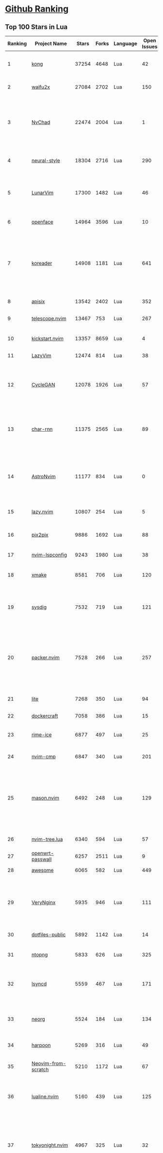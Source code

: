 [Github Ranking](../README.md)
==========

## Top 100 Stars in Lua

| Ranking | Project Name | Stars | Forks | Language | Open Issues | Description | Last Commit |
| ------- | ------------ | ----- | ----- | -------- | ----------- | ----------- | ----------- |
| 1 | [kong](https://github.com/Kong/kong) | 37254 | 4648 | Lua | 42 | 🦍 The Cloud-Native API Gateway and AI Gateway. | 2024-03-20T10:01:02Z |
| 2 | [waifu2x](https://github.com/nagadomi/waifu2x) | 27084 | 2702 | Lua | 150 | Image Super-Resolution for Anime-Style Art | 2023-05-04T00:50:48Z |
| 3 | [NvChad](https://github.com/NvChad/NvChad) | 22474 | 2004 | Lua | 1 | Blazing fast Neovim config providing solid defaults and a beautiful UI, enhancing your neovim experience. | 2024-03-19T04:07:16Z |
| 4 | [neural-style](https://github.com/jcjohnson/neural-style) | 18304 | 2716 | Lua | 290 | Torch implementation of neural style algorithm | 2018-02-23T01:21:20Z |
| 5 | [LunarVim](https://github.com/LunarVim/LunarVim) | 17300 | 1482 | Lua | 46 | 🌙 LunarVim is an IDE layer for Neovim. Completely free and community driven. | 2024-03-18T22:32:19Z |
| 6 | [openface](https://github.com/cmusatyalab/openface) | 14964 | 3596 | Lua | 10 | Face recognition with deep neural networks. | 2023-10-25T21:16:29Z |
| 7 | [koreader](https://github.com/koreader/koreader) | 14908 | 1181 | Lua | 641 | An ebook reader application supporting PDF, DjVu, EPUB, FB2 and many more formats, running on Cervantes, Kindle, Kobo, PocketBook and Android devices | 2024-03-20T09:09:45Z |
| 8 | [apisix](https://github.com/apache/apisix) | 13542 | 2402 | Lua | 352 | The Cloud-Native API Gateway | 2024-03-20T09:38:39Z |
| 9 | [telescope.nvim](https://github.com/nvim-telescope/telescope.nvim) | 13467 | 753 | Lua | 267 | Find, Filter, Preview, Pick. All lua, all the time. | 2024-03-20T05:24:35Z |
| 10 | [kickstart.nvim](https://github.com/nvim-lua/kickstart.nvim) | 13357 | 8659 | Lua | 4 | A launch point for your personal nvim configuration | 2024-03-20T09:40:41Z |
| 11 | [LazyVim](https://github.com/LazyVim/LazyVim) | 12474 | 814 | Lua | 38 | Neovim config for the lazy | 2024-03-20T09:31:39Z |
| 12 | [CycleGAN](https://github.com/junyanz/CycleGAN) | 12078 | 1926 | Lua | 57 | Software that can generate photos from paintings,  turn horses into zebras,  perform style transfer, and more. | 2023-09-12T19:48:53Z |
| 13 | [char-rnn](https://github.com/karpathy/char-rnn) | 11375 | 2565 | Lua | 89 | Multi-layer Recurrent Neural Networks (LSTM, GRU, RNN) for character-level language models in Torch | 2023-10-24T17:15:27Z |
| 14 | [AstroNvim](https://github.com/AstroNvim/AstroNvim) | 11177 | 834 | Lua | 0 | AstroNvim is an aesthetic and feature-rich neovim config that is extensible and easy to use with a great set of plugins  | 2024-03-20T03:51:26Z |
| 15 | [lazy.nvim](https://github.com/folke/lazy.nvim) | 10807 | 254 | Lua | 5 | 💤 A modern plugin manager for Neovim | 2024-03-19T10:34:19Z |
| 16 | [pix2pix](https://github.com/phillipi/pix2pix) | 9886 | 1692 | Lua | 88 | Image-to-image translation with conditional adversarial nets | 2021-06-06T12:09:47Z |
| 17 | [nvim-lspconfig](https://github.com/neovim/nvim-lspconfig) | 9243 | 1980 | Lua | 38 | Quickstart configs for Nvim LSP | 2024-03-20T08:42:20Z |
| 18 | [xmake](https://github.com/xmake-io/xmake) | 8581 | 706 | Lua | 120 | 🔥 A cross-platform build utility based on Lua | 2024-03-20T00:24:46Z |
| 19 | [sysdig](https://github.com/draios/sysdig) | 7532 | 719 | Lua | 121 | Linux system exploration and troubleshooting tool with first class support for containers | 2024-03-18T18:50:02Z |
| 20 | [packer.nvim](https://github.com/wbthomason/packer.nvim) | 7528 | 266 | Lua | 257 | A use-package inspired plugin manager for Neovim. Uses native packages, supports Luarocks dependencies, written in Lua, allows for expressive config | 2024-03-05T19:20:31Z |
| 21 | [lite](https://github.com/rxi/lite) | 7268 | 350 | Lua | 94 | A lightweight text editor written in Lua | 2023-09-20T16:35:31Z |
| 22 | [dockercraft](https://github.com/docker/dockercraft) | 7058 | 386 | Lua | 15 | Docker + Minecraft = Dockercraft | 2021-06-15T14:24:53Z |
| 23 | [rime-ice](https://github.com/iDvel/rime-ice) | 6877 | 497 | Lua | 25 | Rime 配置：雾凇拼音 \| 长期维护的简体词库 | 2024-03-20T09:53:31Z |
| 24 | [nvim-cmp](https://github.com/hrsh7th/nvim-cmp) | 6847 | 340 | Lua | 201 | A completion plugin for neovim coded in Lua. | 2024-02-21T04:11:09Z |
| 25 | [mason.nvim](https://github.com/williamboman/mason.nvim) | 6492 | 248 | Lua | 129 | Portable package manager for Neovim that runs everywhere Neovim runs. Easily install and manage LSP servers, DAP servers, linters, and formatters. | 2024-03-14T21:44:57Z |
| 26 | [nvim-tree.lua](https://github.com/nvim-tree/nvim-tree.lua) | 6340 | 594 | Lua | 57 | A file explorer tree for neovim written in lua | 2024-03-17T07:00:43Z |
| 27 | [openwrt-passwall](https://github.com/xiaorouji/openwrt-passwall) | 6257 | 2511 | Lua | 9 | None | 2024-03-20T07:26:39Z |
| 28 | [awesome](https://github.com/awesomeWM/awesome) | 6065 | 582 | Lua | 449 | awesome window manager | 2024-02-24T15:04:11Z |
| 29 | [VeryNginx](https://github.com/alexazhou/VeryNginx) | 5935 | 946 | Lua | 111 |  A very powerful and friendly  nginx base on lua-nginx-module( openresty ) which provide WAF, Control Panel, and Dashboards.  | 2020-06-30T07:07:17Z |
| 30 | [dotfiles-public](https://github.com/craftzdog/dotfiles-public) | 5892 | 1142 | Lua | 14 | My personal dotfiles | 2024-03-20T01:53:28Z |
| 31 | [ntopng](https://github.com/ntop/ntopng) | 5833 | 626 | Lua | 325 | Web-based Traffic and Security Network Traffic Monitoring | 2024-03-20T09:28:12Z |
| 32 | [lsyncd](https://github.com/lsyncd/lsyncd) | 5559 | 467 | Lua | 171 | Lsyncd (Live Syncing Daemon) synchronizes local directories with remote targets | 2024-01-22T08:37:35Z |
| 33 | [neorg](https://github.com/nvim-neorg/neorg) | 5524 | 184 | Lua | 134 | Modernity meets insane extensibility. The future of organizing your life in Neovim. | 2024-03-18T17:24:09Z |
| 34 | [harpoon](https://github.com/ThePrimeagen/harpoon) | 5269 | 316 | Lua | 49 | None | 2024-03-18T01:28:57Z |
| 35 | [Neovim-from-scratch](https://github.com/LunarVim/Neovim-from-scratch) | 5210 | 1172 | Lua | 67 | 📚 A Neovim config designed from scratch to be understandable | 2024-03-13T15:01:27Z |
| 36 | [lualine.nvim](https://github.com/nvim-lualine/lualine.nvim) | 5160 | 439 | Lua | 125 | A blazing fast and easy to configure neovim statusline plugin written in pure lua. | 2024-03-19T20:00:10Z |
| 37 | [tokyonight.nvim](https://github.com/folke/tokyonight.nvim) | 4967 | 325 | Lua | 32 | 🏙  A clean, dark Neovim theme written in Lua, with support for lsp, treesitter and lots of plugins. Includes additional themes for Kitty, Alacritty, iTerm and Fish. | 2024-03-17T19:04:20Z |
| 38 | [DenseNet](https://github.com/liuzhuang13/DenseNet) | 4670 | 1068 | Lua | 28 | Densely Connected Convolutional Networks, In CVPR 2017 (Best Paper Award). | 2024-01-09T13:15:40Z |
| 39 | [nvim-dap](https://github.com/mfussenegger/nvim-dap) | 4570 | 170 | Lua | 30 | Debug Adapter Protocol client implementation for Neovim | 2024-03-17T20:02:49Z |
| 40 | [nvim](https://github.com/catppuccin/nvim) | 4423 | 200 | Lua | 8 | 🍨 Soothing pastel theme for (Neo)vim | 2024-03-09T15:57:40Z |
| 41 | [trouble.nvim](https://github.com/folke/trouble.nvim) | 4350 | 151 | Lua | 104 | 🚦 A pretty diagnostics, references, telescope results, quickfix and location list to help you solve all the trouble your code is causing. | 2024-03-18T08:55:30Z |
| 42 | [lite-xl](https://github.com/lite-xl/lite-xl) | 4292 | 202 | Lua | 158 | A lightweight text editor written in Lua | 2024-03-18T17:55:02Z |
| 43 | [which-key.nvim](https://github.com/folke/which-key.nvim) | 4274 | 144 | Lua | 164 | 💥   Create key bindings that stick. WhichKey is a lua plugin for Neovim 0.5 that displays a popup with possible keybindings of the command you started typing. | 2024-03-16T23:22:54Z |
| 44 | [fast-neural-style](https://github.com/jcjohnson/fast-neural-style) | 4248 | 812 | Lua | 126 | Feedforward style transfer | 2023-10-03T20:54:31Z |
| 45 | [gitsigns.nvim](https://github.com/lewis6991/gitsigns.nvim) | 4190 | 162 | Lua | 52 | Git integration for buffers | 2024-03-17T20:37:59Z |
| 46 | [ngx_lua_waf](https://github.com/loveshell/ngx_lua_waf) | 3861 | 1436 | Lua | 58 | ngx_lua_waf是一个基于lua-nginx-module(openresty)的web应用防火墙 | 2024-03-17T12:14:30Z |
| 47 | [CorsixTH](https://github.com/CorsixTH/CorsixTH) | 3816 | 352 | Lua | 224 | Open source clone of Theme Hospital | 2024-03-18T18:32:58Z |
| 48 | [fairseq-lua](https://github.com/facebookresearch/fairseq-lua) | 3750 | 620 | Lua | 16 | Facebook AI Research Sequence-to-Sequence Toolkit | 2021-09-17T09:21:31Z |
| 49 | [luvit](https://github.com/luvit/luvit) | 3747 | 373 | Lua | 82 | Lua + libUV + jIT = pure awesomesauce | 2024-01-29T03:04:06Z |
| 50 | [indent-blankline.nvim](https://github.com/lukas-reineke/indent-blankline.nvim) | 3641 | 95 | Lua | 15 | Indent guides  for Neovim | 2024-03-14T03:54:24Z |
| 51 | [mini.nvim](https://github.com/echasnovski/mini.nvim) | 3628 | 138 | Lua | 24 | Library of 35+ independent Lua modules improving overall Neovim (version 0.7 and higher) experience with minimal effort | 2024-03-14T12:59:36Z |
| 52 | [null-ls.nvim](https://github.com/jose-elias-alvarez/null-ls.nvim) | 3620 | 803 | Lua | 71 | Use Neovim as a language server to inject LSP diagnostics, code actions, and more via Lua. | 2023-10-03T08:04:11Z |
| 53 | [toggleterm.nvim](https://github.com/akinsho/toggleterm.nvim) | 3577 | 158 | Lua | 33 | A neovim lua plugin to help easily manage multiple terminal windows | 2024-03-14T12:39:20Z |
| 54 | [openresty-best-practices](https://github.com/moonbingbing/openresty-best-practices) | 3538 | 860 | Lua | 36 | None | 2023-02-22T06:23:42Z |
| 55 | [noice.nvim](https://github.com/folke/noice.nvim) | 3506 | 74 | Lua | 58 | 💥 Highly experimental plugin that completely replaces the UI for messages, cmdline and the popupmenu. | 2024-03-16T14:15:00Z |
| 56 | [PathOfBuilding](https://github.com/PathOfBuildingCommunity/PathOfBuilding) | 3501 | 1966 | Lua | 648 | Offline build planner for Path of Exile. | 2024-03-17T21:00:30Z |
| 57 | [kanagawa.nvim](https://github.com/rebelot/kanagawa.nvim) | 3452 | 139 | Lua | 33 | NeoVim dark colorscheme inspired by the colors of the famous painting by Katsushika Hokusai. | 2024-03-07T19:21:24Z |
| 58 | [lsp-zero.nvim](https://github.com/VonHeikemen/lsp-zero.nvim) | 3410 | 94 | Lua | 11 | A starting point to setup some lsp related features in neovim. | 2024-03-14T14:50:27Z |
| 59 | [Comment.nvim](https://github.com/numToStr/Comment.nvim) | 3376 | 128 | Lua | 27 | :brain: :muscle: // Smart and powerful comment plugin for neovim. Supports treesitter, dot repeat, left-right/up-down motions, hooks, and more | 2024-03-17T21:16:07Z |
| 60 | [tarantool](https://github.com/tarantool/tarantool) | 3311 | 372 | Lua | 1194 | Get your data in RAM. Get compute close to data. Enjoy the performance. | 2024-03-20T09:58:55Z |
| 61 | [yoru](https://github.com/rxyhn/yoru) | 3303 | 197 | Lua | 38 | 夜 - Yoru \| Aesthetic and Beautiful Awesome  Environment :first_quarter_moon: | 2024-01-28T16:37:06Z |
| 62 | [ChatGPT.nvim](https://github.com/jackMort/ChatGPT.nvim) | 3292 | 276 | Lua | 64 | ChatGPT Neovim Plugin: Effortless Natural Language Generation with OpenAI's ChatGPT API | 2024-03-19T23:10:58Z |
| 63 | [vulscan](https://github.com/scipag/vulscan) | 3265 | 655 | Lua | 0 | Advanced vulnerability scanning with Nmap NSE | 2023-07-23T17:15:05Z |
| 64 | [diffview.nvim](https://github.com/sindrets/diffview.nvim) | 3232 | 87 | Lua | 42 | Single tabpage interface for easily cycling through diffs for all modified files for any git rev. | 2024-03-10T00:57:34Z |
| 65 | [lspsaga.nvim](https://github.com/nvimdev/lspsaga.nvim) | 3209 | 274 | Lua | 33 | improve neovim lsp experience | 2024-03-20T09:14:03Z |
| 66 | [articles](https://github.com/Wscats/articles) | 3172 | 735 | Lua | 4 | 🔖My Learning Notes and Memories - 分享我的学习片段和与你的回忆 | 2022-04-25T00:46:45Z |
| 67 | [nvim-config](https://github.com/jdhao/nvim-config) | 3117 | 468 | Lua | 7 | A modern Neovim configuration with full battery for Python, Lua, C++, Markdown, LaTeX, and more... | 2024-02-27T22:37:20Z |
| 68 | [deepmask](https://github.com/facebookresearch/deepmask) | 3110 | 511 | Lua | 46 | Torch implementation of DeepMask and SharpMask | 2019-01-16T17:21:51Z |
| 69 | [neogit](https://github.com/NeogitOrg/neogit) | 3106 | 177 | Lua | 105 | An interactive and powerful Git interface for Neovim, inspired by Magit | 2024-03-18T22:52:57Z |
| 70 | [moonscript](https://github.com/leafo/moonscript) | 3099 | 189 | Lua | 176 | :crescent_moon: A language that compiles to Lua | 2023-11-06T20:54:53Z |
| 71 | [nmap-vulners](https://github.com/vulnersCom/nmap-vulners) | 3093 | 534 | Lua | 17 | NSE script based on Vulners.com API | 2022-12-16T11:22:30Z |
| 72 | [luarocks](https://github.com/luarocks/luarocks) | 3038 | 424 | Lua | 163 | LuaRocks is the package manager for the Lua programming language. | 2024-03-13T19:48:29Z |
| 73 | [bufferline.nvim](https://github.com/akinsho/bufferline.nvim) | 3034 | 169 | Lua | 28 | A snazzy bufferline for Neovim | 2024-03-13T10:54:41Z |
| 74 | [cdn-up-and-running](https://github.com/leandromoreira/cdn-up-and-running) | 3033 | 179 | Lua | 2 | CDN Up and Running - Building a CDN from Scratch to Learn about CDN, Nginx, Lua, Prometheus, Grafana, Load balancing, and Containers. | 2024-02-29T14:31:14Z |
| 75 | [awesome-copycats](https://github.com/lcpz/awesome-copycats) | 3008 | 525 | Lua | 1 | Awesome WM themes | 2023-10-10T13:58:30Z |
| 76 | [snabb](https://github.com/snabbco/snabb) | 2935 | 298 | Lua | 177 | Snabb: Simple and fast packet networking | 2024-01-29T11:05:43Z |
| 77 | [lua-language-server](https://github.com/LuaLS/lua-language-server) | 2933 | 266 | Lua | 392 | A language server that offers Lua language support - programmed in Lua | 2024-03-18T20:45:07Z |
| 78 | [docker-jitsi-meet](https://github.com/jitsi/docker-jitsi-meet) | 2914 | 1306 | Lua | 246 | Jitsi Meet on Docker | 2024-03-19T18:46:19Z |
| 79 | [z.lua](https://github.com/skywind3000/z.lua) | 2898 | 138 | Lua | 60 | :zap: A new cd command that helps you navigate faster by learning your habits. | 2024-03-06T13:52:28Z |
| 80 | [rime](https://github.com/ssnhd/rime) | 2878 | 261 | Lua | 35 | Rime Squirrel 鼠须管配置文件（朙月拼音、小鹤双拼、自然码双拼） | 2023-08-13T01:26:52Z |
| 81 | [LuaSnip](https://github.com/L3MON4D3/LuaSnip) | 2838 | 222 | Lua | 71 | Snippet Engine for Neovim written in Lua. | 2024-03-04T11:20:29Z |
| 82 | [neo-tree.nvim](https://github.com/nvim-neo-tree/neo-tree.nvim) | 2820 | 180 | Lua | 155 | Neovim plugin to manage the file system and other tree like structures. | 2024-03-20T03:42:13Z |
| 83 | [init.lua](https://github.com/ThePrimeagen/init.lua) | 2776 | 537 | Lua | 26 | None | 2024-03-03T10:28:01Z |
| 84 | [nvim-autopairs](https://github.com/windwp/nvim-autopairs) | 2751 | 109 | Lua | 16 | autopairs for neovim written in lua | 2024-03-19T13:19:44Z |
| 85 | [ant](https://github.com/ejoy/ant) | 2751 | 231 | Lua | 1 | Ant game engine | 2024-03-20T10:01:30Z |
| 86 | [command-t](https://github.com/wincent/command-t) | 2735 | 318 | Lua | 3 | ⌨️ Fast file navigation for Neovim and Vim | 2023-11-17T11:00:35Z |
| 87 | [dotfiles](https://github.com/nicknisi/dotfiles) | 2695 | 354 | Lua | 1 | vim, zsh, git, homebrew, neovim - my whole world | 2024-03-18T01:01:56Z |
| 88 | [orgmode](https://github.com/nvim-orgmode/orgmode) | 2670 | 116 | Lua | 89 | Orgmode clone written in Lua for Neovim 0.9+. | 2024-03-16T22:02:44Z |
| 89 | [nvim-notify](https://github.com/rcarriga/nvim-notify) | 2663 | 68 | Lua | 33 | A fancy, configurable, notification manager for NeoVim | 2024-02-17T09:19:44Z |
| 90 | [nightfox.nvim](https://github.com/EdenEast/nightfox.nvim) | 2660 | 127 | Lua | 12 | 🦊A highly customizable theme for vim and neovim with support for lsp, treesitter and a variety of plugins. | 2024-03-20T00:07:25Z |
| 91 | [nvimdots](https://github.com/ayamir/nvimdots) | 2653 | 446 | Lua | 10 | A well configured and structured Neovim. | 2024-03-17T09:15:47Z |
| 92 | [eggs](https://github.com/parkervcp/eggs) | 2596 | 2285 | Lua | 86 | Service eggs for the pterodactyl panel | 2024-03-20T07:58:14Z |
| 93 | [nvim-surround](https://github.com/kylechui/nvim-surround) | 2570 | 60 | Lua | 18 | Add/change/delete surrounding delimiter pairs with ease. Written with :heart: in Lua. | 2024-02-27T19:43:55Z |
| 94 | [todo-comments.nvim](https://github.com/folke/todo-comments.nvim) | 2556 | 73 | Lua | 59 | ✅  Highlight, list and search todo comments in your projects | 2024-03-11T16:54:02Z |
| 95 | [ZeroBraneStudio](https://github.com/pkulchenko/ZeroBraneStudio) | 2555 | 515 | Lua | 88 | Lightweight Lua-based IDE for Lua with code completion, syntax highlighting, live coding, remote debugger, and code analyzer; supports Lua 5.1, 5.2, 5.3, 5.4, LuaJIT and other Lua interpreters on Windows, macOS, and Linux | 2024-02-24T16:36:48Z |
| 96 | [vim-be-good](https://github.com/ThePrimeagen/vim-be-good) | 2539 | 89 | Lua | 33 | vim-be-good is a nvim plugin designed to make you better at Vim Movements.  | 2024-01-31T00:54:45Z |
| 97 | [torch-rnn](https://github.com/jcjohnson/torch-rnn) | 2481 | 513 | Lua | 87 | Efficient, reusable RNNs and LSTMs for torch | 2022-06-21T21:10:11Z |
| 98 | [obsidian.nvim](https://github.com/epwalsh/obsidian.nvim) | 2453 | 122 | Lua | 40 | Obsidian 🤝 Neovim | 2024-03-20T01:09:40Z |
| 99 | [the-glorious-dotfiles](https://github.com/eromatiya/the-glorious-dotfiles) | 2443 | 150 | Lua | 0 | A glorified personal dot files | 2023-02-22T20:45:43Z |
| 100 | [neuralart](https://github.com/kaishengtai/neuralart) | 2412 | 359 | Lua | 6 | An implementation of the paper 'A Neural Algorithm of Artistic Style'. | 2017-03-05T18:08:54Z |

